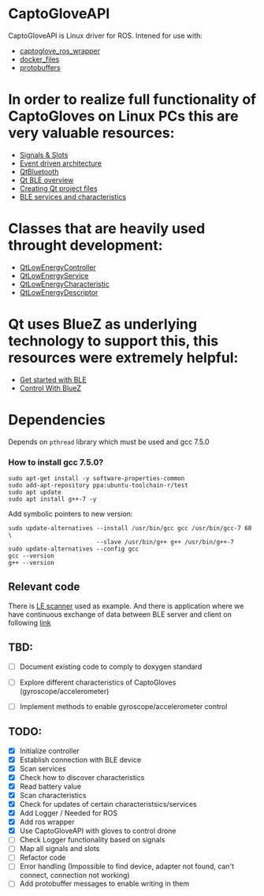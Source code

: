 # CaptoGloveAPI 


CaptoGloveAPI is Linux driver for ROS. Intened for use with: 
 - [captoglove_ros_wrapper](https://github.com/fzoric8/captoglove_ros_wrapper) 
 - [docker_files](https://github.com/fzoric8/docker_files)
 - [protobuffers](https://github.com/fzoric8/protobuffers)  

# In order to realize full functionality of CaptoGloves on Linux PCs this are very valuable resources: 

 - [Signals & Slots](https://doc.qt.io/qt-5/signalsandslots.html) 
 - [Event driven architecture](https://www.oreilly.com/library/view/software-architecture-patterns/9781491971437/ch02.html) 
 - [QtBluetooth](https://doc.qt.io/qt-5/qtbluetooth-index.html) 
 - [Qt BLE overview](https://doc.qt.io/qt-5/qtbluetooth-le-overview.html)
 - [Creating Qt project files](https://doc.qt.io/qt-5/qmake-project-files.html) 
 - [BLE services and characteristics](https://www.oreilly.com/library/view/getting-started-with/9781491900550/ch04.html) 

# Classes that are heavily used throught development: 
 - [QtLowEnergyController](https://doc.qt.io/qt-5/qlowenergycontroller.html) 
 - [QtLowEnergyService](https://doc.qt.io/qt-5/qlowenergyservice.html) 
 - [QtLowEnergyCharacteristic](https://doc.qt.io/qt-5/qlowenergycharacteristic.html) 
 - [QtLowEnergyDescriptor](https://doc.qt.io/qt-5/qlowenergydescriptor.html) 
 
# Qt uses BlueZ as underlying technology to support this, this resources were extremely helpful:
 - [Get started with BLE](https://www.jaredwolff.com/get-started-with-bluetooth-low-energy/)
 - [Control With BlueZ](https://learn.adafruit.com/reverse-engineering-a-bluetooth-low-energy-light-bulb/control-with-bluez) 

# Dependencies 

Depends on `pthread` library which must be used and gcc 7.5.0

### How to install gcc 7.5.0?

```
sudo apt-get install -y software-properties-common
sudo add-apt-repository ppa:ubuntu-toolchain-r/test
sudo apt update
sudo apt install g++-7 -y
```

Add symbolic pointers to new version: 

```
sudo update-alternatives --install /usr/bin/gcc gcc /usr/bin/gcc-7 60 \
                         --slave /usr/bin/g++ g++ /usr/bin/g++-7 
sudo update-alternatives --config gcc
gcc --version
g++ --version
```

## Relevant code 

There is [LE scanner](https://code.qt.io/cgit/qt/qtconnectivity.git/tree/examples/bluetooth/lowenergyscanner?h=5.15) used as example. 
And there is application where we have continuous exchange of data between BLE server and client on 
following [link](https://code.qt.io/cgit/qt/qtconnectivity.git/tree/examples/bluetooth/heartrate-game) 

## TBD:

- [ ] Document existing code to comply to doxygen standard
- [ ] Explore different characteristics of CaptoGloves (gyroscope/accelerometer) 
- [ ] Implement methods to enable gyroscope/accelerometer control  


## TODO: 
- [x] Initialize controller 
- [x] Establish connection with BLE device
- [x] Scan services 
- [x] Check how to discover characteristics
- [x] Read battery value
- [x] Scan characteristics 
- [x] Check for updates of certain characteristsics/services
- [x] Add Logger / Needed for ROS
- [x] Add ros wrapper 
- [x] Use CaptoGloveAPI with gloves to control drone 
- [ ] Check Logger functionality based on signals 
- [ ] Map all signals and slots 
- [ ] Refactor code 
- [ ] Error handling (Impossible to find device, adapter not found, can't connect, connection not working) 
- [ ] Add protobuffer messages to enable writing in them
